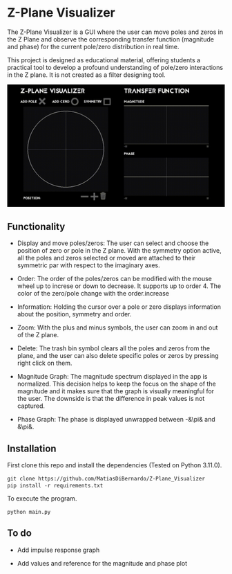 # Z-Plane Visualizer

The Z-Plane Visualizer is a GUI where the user can move poles and zeros in the Z Plane and observe the corresponding transfer function (magnitude and phase) for the current pole/zero distribution in real time.

This project is designed as educational material, offering students a practical tool to develop a profound understanding of pole/zero interactions in the Z plane. It is not created as a filter designing tool.

![](https://github.com/MatiasDiBernardo/Z-Plane_Visualizer/blob/main/images/demo.gif)

## Functionality

- Display and move poles/zeros: The user can select and choose the position of zero or pole in the Z plane. With the symmetry option active, all the poles and zeros selected or moved are attached to their symmetric par with respect to the imaginary axes.

- Order: The order of the poles/zeros can be modified with the mouse wheel up to increse or down to decrease. It supports up to order 4. The color of the zero/pole change with the order.increase

- Information: Holding the cursor over a pole or zero displays information about the position, symmetry and order.

- Zoom: With the plus and minus symbols, the user can zoom in and out of the Z plane. 

- Delete: The trash bin symbol clears all the poles and zeros from the plane, and the user can also delete specific poles or zeros by pressing right click on them.

- Magnitude Graph: The magnitude spectrum displayed in the app is normalized. This decision helps to keep the focus on the shape of the magnitude and it makes sure that the graph is visually meaningful for the user. The downside is that the difference in peak values is not captured.

- Phase Graph: The phase is displayed unwrapped between -&\pi& and &\pi&. 

## Installation

First clone this repo and install the dependencies (Tested on Python 3.11.0).
```
git clone https://github.com/MatiasDiBernardo/Z-Plane_Visualizer
pip install -r requirements.txt
```
To execute the program.
```
python main.py
```

## To do
- Add impulse response graph
  
- Add values and reference for the magnitude and phase plot
